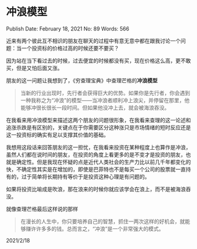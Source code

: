 # 冲浪模型

Publish Date: February 18, 2021
No: 89
Words: 566

近来有两个彼此互不相识的朋友在聊天的过程中有意无意中都在跟我讨论一个问题：当一个投资标的价格过高的时候还要不要买？

因为站在当下看过去的时候，过去便宜的时候都没有买，现在价格这么高，更不敢买，但是又怕后面又涨。

朋友的这一问题让我想到了，《穷查理宝典》中查理芒格的**冲浪模型**

> 当新的行业出现时，先行者会获得巨大的优势。如果你是先行者，你会遇到一种我称之为“冲浪”的模型——当冲浪者顺利冲上浪尖，并停留在那里，他能够冲很长很长一段时间。但如果他没冲上去，就会被海浪吞没。
> 

 在我看来用冲浪模型来描述这两个朋友的问题很形象，在我看来查理的这一论述和追涨杀跌是有区别的，关键点在于你需要区分这种涨只是市场情绪的短时反应还是这一投资标的确实有足以支撑其价值的基础。

我想用这段话来回答朋友的这一担忧，在我看来投资在某种程度上也算作是冲浪，虽然人们都在说时间的朋友，在投资的角度上看更多的是不变才是投资的朋友，也就是确定性。但是我现在怀疑的点是近代人类社会的生产力比以前几千年都变化的快，不确定性其实是在增加的，即使是巴菲特也不是每买一个公司的股票就一直持有的，过于简单将长期持有等价于是投资这种心理是有问题的。

如果将投资比喻成是吹浪，那在浪来的时候你就应该学会在浪上，而不是被海浪吞没。

就像查理芒格最后这样说的那样

> 在漫长的人生中，你只要培养自己的智慧，抓住一两次这样的好机会，就能够赚许许多多的钱。总而言之，“冲浪”是一个非常强大的模式。
> 

2021/2/18